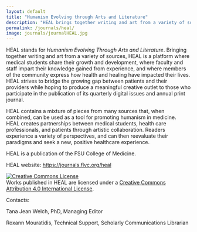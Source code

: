 ```yaml
---
layout: default
title: "Humanism Evolving through Arts and Literature"
description: "HEAL brings together writing and art from a variety of sources, providing a platform for medical students to share their growth and development."
permalink: /journals/heal/
image: journals/journalHEAL.jpg
---
```


HEAL stands for *Humanism Evolving Through Arts and Literature*. Bringing together writing and art from a variety of sources, HEAL is a platform where medical students share their growth and development, where faculty and staff impart their knowledge gained from experience, and where members of the community express how health and healing have impacted their lives. HEAL strives to bridge the growing gap between patients and their providers while hoping to produce a meaningful creative outlet to those who participate in the publication of its quarterly digital issues and annual print journal. 

HEAL contains a mixture of pieces from many sources that, when combined, can be used as a tool for promoting humanism in medicine. HEAL creates partnerships between medical students, health care professionals, and patients through artistic collaboration. Readers experience a variety of perspectives, and can then reevaluate their paradigms and seek a new, positive healthcare experience.

HEAL is a publication of the FSU College of Medicine. 

HEAL website: <a href="https://journals.flvc.org/heal" target="_blank">https://journals.flvc.org/heal</a>

<a rel="license" href="http://creativecommons.org/licenses/by/4.0/"><img alt="Creative Commons License" style="border-width:0" src="https://i.creativecommons.org/l/by/4.0/88x31.png" /></a><br />Works published in HEAL are licensed under a <a rel="license" href="http://creativecommons.org/licenses/by/4.0/">Creative Commons Attribution 4.0 International License</a>.

Contacts: 

Tana Jean Welch, PhD, Managing Editor 

Roxann Mouratidis, Technical Support, Scholarly Communications Librarian
